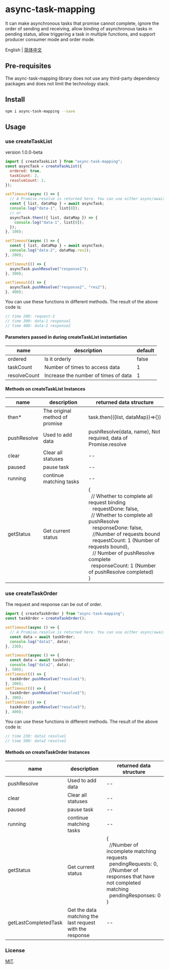# async-task-mapping

It can make asynchronous tasks that promise cannot complete, ignore the order of sending and receiving, allow binding of asynchronous tasks in pending status, allow triggering a task in multiple functions, and support producer consumer mode and order mode.

English | [简体中文](https://github.com/TNT-03/async-task-mapping/blob/master/README-zh_CN.md)

## Pre-requisites

The async-task-mapping library does not use any third-party dependency packages and does not limit the technology stack.

## Install

```sh
npm i async-task-mapping --save
```

## Usage

### use createTaskList

version 1.0.0-beta

```javascript
import { createTaskList } from "async-task-mapping";
const asyncTask = createTaskList({
  ordered: true,
  taskCount: 2,
  resolveCount: 2,
});

setTimeout(async () => {
  // A Promise.resolve is returned here. You can use either async/await or .then.
  const { list, dataMap } = await asyncTask;
  console.log("data-1", list[0]);
  // or
  asyncTask.then(({ list, dataMap }) => {
    console.log("data-1", list[0]);
  });
}, 100);

setTimeout(async () => {
  const { list, dataMap } = await asyncTask;
  console.log("data-2", dataMap.res2);
}, 200);

setTimeout(() => {
  asyncTask.pushResolve("response1");
}, 300);

setTimeout(() => {
  asyncTask.pushResolve("response2", "res2");
}, 400);
```

You can use these functions in different methods. The result of the above code is:

```javascript
// time 200: request-2
// time 300: data-1 response1
// time 400: data-2 response2
```

#### Parameters passed in during createTaskList instantiation

| name         | description                          | default |
| ------------ | ------------------------------------ | ------- |
| ordered      | Is it orderly                        | false   |
| taskCount    | Number of times to access data       | 1       |
| resolveCount | Increase the number of times of data | 1       |

#### Methods on createTaskList Instances

| name        | description                    | returned data structure                                                                                                                                                                                                                                                                                                                                                                                                          |
| ----------- | ------------------------------ | -------------------------------------------------------------------------------------------------------------------------------------------------------------------------------------------------------------------------------------------------------------------------------------------------------------------------------------------------------------------------------------------------------------------------------- |
| then\*      | The original method of promise | task.then(({list, dataMap})=>{})                                                                                                                                                                                                                                                                                                                                                                                                 |
| pushResolve | Used to add data               | pushResolve(data, name), Not required, data of Promise.resolve                                                                                                                                                                                                                                                                                                                                                                   |
| clear       | Clear all statuses             | --                                                                                                                                                                                                                                                                                                                                                                                                                               |
| paused      | pause task                     | --                                                                                                                                                                                                                                                                                                                                                                                                                               |
| running     | continue matching tasks        | --                                                                                                                                                                                                                                                                                                                                                                                                                               |
| getStatus   | Get current status             | {<br>&nbsp;&nbsp;// Whether to complete all request binding <br> &nbsp;&nbsp; requestDone: false, <br>&nbsp;&nbsp;// Whether to complete all pushResolve<br>&nbsp;&nbsp; responseDone: false, <br>&nbsp;&nbsp; //Number of requests bound <br>&nbsp;&nbsp; requestCount: 1 (Number of requests bound), <br>&nbsp;&nbsp; // Number of pushResolve complete<br>&nbsp;&nbsp;responseCount: 1 (Number of pushResolve completed)<br>} |

### use createTaskOrder

The request and response can be out of order.

```javascript
import { createTaskOrder } from "async-task-mapping";
const taskOrder = createTaskOrder();

setTimeout(async () => {
  // A Promise.resolve is returned here. You can use either async/await or .then.
  const data = await taskOrder;
  console.log("data1", data);
}, 230);

setTimeout(async () => {
  const data = await taskOrder;
  console.log("data2", data);
}, 500);
setTimeout(() => {
  taskOrder.pushResolve("resolve1");
}, 200);
setTimeout(() => {
  taskOrder.pushResolve("resolve2");
}, 300);
setTimeout(() => {
  taskOrder.pushResolve("resolve3");
}, 400);
```

You can use these functions in different methods. The result of the above code is:

```javascript
// time 230: data1 resolve1
// time 500: data2 resolve2
```

#### Methods on createTaskOrder Instances

| name                 | description                                              | returned data structure                                                                                                                                                                                       |
| -------------------- | -------------------------------------------------------- | ------------------------------------------------------------------------------------------------------------------------------------------------------------------------------------------------------------- |
| pushResolve          | Used to add data                                         | --                                                                                                                                                                                                            |
| clear                | Clear all statuses                                       | --                                                                                                                                                                                                            |
| paused               | pause task                                               | --                                                                                                                                                                                                            |
| running              | continue matching tasks                                  | --                                                                                                                                                                                                            |
| getStatus            | Get current status                                       | {<br>&nbsp;&nbsp;//Number of incomplete matching requests<br>&nbsp;&nbsp;pendingRequests: 0, <br>&nbsp;&nbsp;//Number of responses that have not completed matching<br>&nbsp;&nbsp;pendingResponses: 0 <br> } |
| getLastCompletedTask | Get the data matching the last request with the response | --                                                                                                                                                                                                            |

### License

[MIT](https://github.com/TNT-03/async-task-mapping/blob/master/LICENSE).
